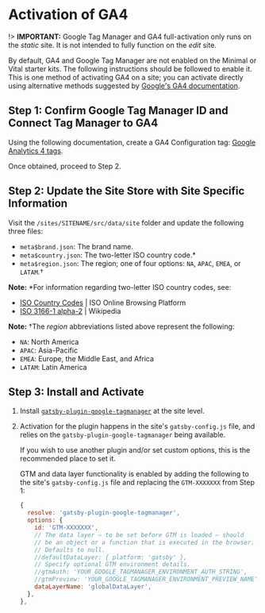 # Activation of GA4

!> **IMPORTANT:** Google Tag Manager and GA4 full-activation only runs on the _static_ site. It is
not intended to fully function on the _edit_ site.

By default, GA4 and Google Tag Manager are not enabled on the Minimal or Vital starter kits. The
following instructions should be followed to enable it. This is one method of activating GA4 on a
site; you can activate directly using alternative methods suggested by [Google's
GA4 documentation](https://support.google.com/analytics/answer/9304153 ':target=_blank').

## Step 1: Confirm Google Tag Manager ID and Connect Tag Manager to GA4

Using the following documentation, create a GA4 Configuration tag:
[Google Analytics 4 tags](https://support.google.com/tagmanager/answer/9442095 ':target=_blank').

Once obtained, proceed to Step 2.

## Step 2: Update the Site Store with Site Specific Information

Visit the `/sites/SITENAME/src/data/site` folder and update the following three files:

- `meta$brand.json`: The brand name.
- `meta$country.json`: The two-letter ISO country code.*
- `meta$region.json`: The region; one of four options: `NA`, `APAC`, `EMEA`, or `LATAM`.†

<!-- Inlining HTML to add multi-line info block with unordered list. -->
<div class="warn">
  <strong>Note:</strong> *For information regarding two-letter ISO country codes, see:

  - [ISO Country Codes](https://www.iso.org/obp/ui/#search/code/ ':target=_blank') | ISO Online
    Browsing Platform
  - [ISO 3166-1 alpha-2](https://en.wikipedia.org/wiki/ISO_3166-1_alpha-2 ':target=_blank') |
    Wikipedia

</div>

<!-- Inlining HTML to add multi-line info block with unordered list. -->
<div class="warn">
  <strong>Note:</strong> †The <em>region</em> abbreviations listed above represent the following:

  - `NA`: North America
  - `APAC`: Asia-Pacific
  - `EMEA`: Europe, the Middle East, and Africa
  - `LATAM`: Latin America

</div>

## Step 3: Install and Activate

01. Install
    [`gatsby-plugin-google-tagmanager`](https://www.gatsbyjs.com/plugins/gatsby-plugin-google-tagmanager/
    ':target=_blank') at the site level.

01. Activation for the plugin happens in the site's `gatsby-config.js` file, and relies on the
    `gatsby-plugin-google-tagmanager` being available.

    If you wish to use another plugin and/or set custom options, this is the recommended place to
    set it.

    GTM and data layer functionality is enabled by adding the following to the site's
    `gatsby-config.js` file and replacing the `GTM-XXXXXXX` from Step 1:

    ```js
    {
      resolve: 'gatsby-plugin-google-tagmanager',
      options: {
        id: 'GTM-XXXXXXX',
        // The data layer — to be set before GTM is loaded — should
        // be an object or a function that is executed in the browser.
        // Defaults to null.
        //defaultDataLayer: { platform: 'gatsby' },
        // Specify optional GTM environment details.
        //gtmAuth: 'YOUR_GOOGLE_TAGMANAGER_ENVIRONMENT_AUTH_STRING',
        //gtmPreview: 'YOUR_GOOGLE_TAGMANAGER_ENVIRONMENT_PREVIEW_NAME',
        dataLayerName: 'globalDataLayer',
      },
    },
    ```
